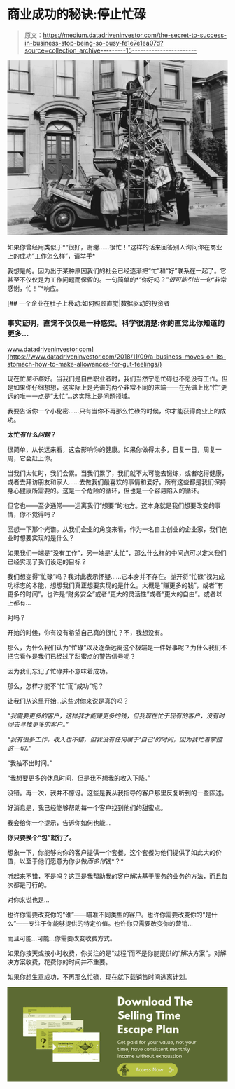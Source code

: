 # 商业成功的秘诀:停止忙碌

> 原文：<https://medium.datadriveninvestor.com/the-secret-to-success-in-business-stop-being-so-busy-fe1e7e1ea07d?source=collection_archive---------15----------------------->

![](img/b965ac63e609f087ab4da44de903bd72.png)

如果你曾经用类似于*“很好，谢谢……很忙！”这样的话来回答别人询问你在商业上的成功“工作怎么样”，请举手*

我想是的。因为出于某种原因我们的社会已经逐渐把“忙”和“好”联系在一起了。它甚至不仅仅是为工作问题而保留的。一句简单的*“你好吗？”*很可能引出一句*“非常感谢，忙！”*响应。

[](https://www.datadriveninvestor.com/2018/11/09/a-business-moves-on-its-stomach-how-to-make-allowances-for-gut-feelings/) [## 一个企业在肚子上移动:如何照顾直觉|数据驱动的投资者

### 事实证明，直觉不仅仅是一种感觉。科学很清楚:你的直觉比你知道的更多…

www.datadriveninvestor.com](https://www.datadriveninvestor.com/2018/11/09/a-business-moves-on-its-stomach-how-to-make-allowances-for-gut-feelings/) 

现在忙*能不能*好。当我们是自由职业者时，我们当然宁愿忙碌也不愿没有工作。但是如果你仔细想想，这实际上是光谱的两个非常不同的末端——在光谱上比“忙”更远的唯一一点是“太忙”…这实际上是问题领域。

我要告诉你一个小秘密……只有当你不再那么忙碌的时候，你才能获得商业上的成功。

**太忙*有什么问题*？**

很简单，从长远来看，这会影响你的健康。如果你做得太多，日复一日，周复一周，它会赶上你。

当我们太忙时，我们会累。当我们累了，我们就不太可能去锻炼，或者吃得健康，或者去拜访朋友和家人……去做我们最喜欢的事情和爱好。所有这些都是我们保持身心健康所需要的。这是一个危险的循环，但也是一个容易陷入的循环。

但它也——至少通常——远离我们“想要”的地方。这本身就是我们想要改变的事情，你不觉得吗？

回想一下那个光谱。从我们企业的角度来看，作为一名自主创业的企业家，我们创业时想要实现的是什么？

如果我们一端是“没有工作”，另一端是“太忙”，那么什么样的中间点可以定义我们已经实现了我们设定的目标？

我们想变得“忙碌”吗？我对此表示怀疑……它本身并不存在。抛开将“忙碌”视为成功标志的本能，想想我们真正想要实现的是什么。大概是“赚更多的钱”，或者“有更多的时间”。也许是“财务安全”或者“更大的灵活性”或者“更大的自由”。或者以上都有…

对吗？

开始的时候，你有没有希望自己真的很忙？不，我想没有。

那么，为什么我们认为“忙碌”以及逐渐远离这个极端是一件好事呢？为什么我们不把它看作是我们已经过了甜蜜点的警告信号呢？

因为我们忘记了忙碌并不意味着成功。

那么，怎样才能不“忙”而“成功”呢？

让我们从这里开始…这些对你来说是真的吗？

*“我需要更多的客户，这样我才能赚更多的钱，但我现在忙于现有的客户，没有时间去寻找更多的客户。”*

*“我有很多工作，收入也不错，但我没有任何属于‘自己’的时间，因为我忙着掌控这一切。”*

“我抽不出时间。”

“我想要更多的休息时间，但是我不想我的收入下降。”

没错。再一次，我并不惊讶。这些是我从我指导的客户那里反复听到的一些陈述。

好消息是，我已经能够帮助每一个客户找到他们的甜蜜点。

我会给你一个提示，告诉你如何也能…

**你只要换个“包”就行了。**

想象一下，你能够向你的客户提供一个套餐，这个套餐为他们提供了如此大的价值，以至于他们愿意为你少做*而多付*钱*？*

听起来不错，不是吗？这正是我帮助我的客户解决基于服务的业务的方法，而且每次都是可行的。

对你来说也是…

也许你需要改变你的“谁”——瞄准不同类型的客户。也许你需要改变你的“是什么”——专注于你能够提供的特定价值。也许你只需要改变你的营销…

而且可能…可能…你需要改变收费方式。

如果你按天或按小时收费，你关注的是“过程”而不是你能提供的“解决方案”。对解决方案收费，花费你的时间并不重要。

如果你想生意成功，不再那么忙碌，现在就下载销售时间逃离计划。

![](img/0ee5d3c2074683f4caf262696b30fc31.png)